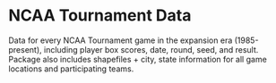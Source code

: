 # NCAA Tournament Data
Data for every NCAA Tournament game in the expansion era (1985-present), including player box scores, date, round, seed, and result. Package also includes shapefiles + city, state information for all game locations and participating teams.

